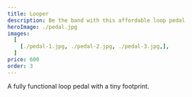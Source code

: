 ```yaml
---
title: Looper
description: Be the band with this affordable loop pedal
heroImage: ./pedal.jpg
images:
  [
    [./pedal-1.jpg, ./pedal-2.jpg, ./pedal-3.jpg,],
  ]
price: 600
order: 3
---
```


A fully functional loop pedal with a tiny footprint. 
